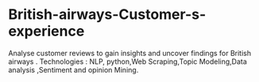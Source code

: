 # British-airways-Customer-s-experience
Analyse customer reviews to gain insights and uncover findings for British airways . Technologies : NLP, python,Web Scraping,Topic Modeling,Data analysis ,Sentiment and opinion Mining.
